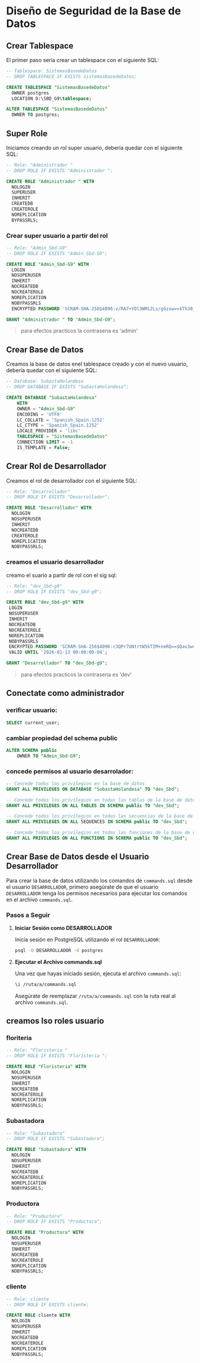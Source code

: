 # Diseño de Seguridad de la Base de Datos

## Crear Tablespace

El primer paso sería crear un tablespace con el siguiente SQL:

```sql
-- Tablespace: SistemasBasedeDatos
-- DROP TABLESPACE IF EXISTS SistemasBasedeDatos;

CREATE TABLESPACE "SistemasBasedeDatos"
  OWNER postgres
  LOCATION D:\SBD_G9\tablespace;

ALTER TABLESPACE "SistemasBasedeDatos"
  OWNER TO postgres;
```


## Super Role
Iniciamos creando un rol super usuario, debería quedar con el siguiente SQL:

```sql
-- Role: "Administrador "
-- DROP ROLE IF EXISTS "Administrador ";

CREATE ROLE "Administrador " WITH
  NOLOGIN
  SUPERUSER
  INHERIT
  CREATEDB
  CREATEROLE
  NOREPLICATION
  BYPASSRLS;
```
### Crear super usuario a partir del rol 

```sql
-- Role: "Admin_Sbd-G9"
-- DROP ROLE IF EXISTS "Admin_Sbd-G9";

CREATE ROLE "Admin_Sbd-G9" WITH
  LOGIN
  NOSUPERUSER
  INHERIT
  NOCREATEDB
  NOCREATEROLE
  NOREPLICATION
  NOBYPASSRLS
  ENCRYPTED PASSWORD 'SCRAM-SHA-256$4096:v/RA7+YDl3WMi2Ls/gGzxw==$Th38jQzjzgfrqcMmijNOGcgevlJJnTwdXE3u+L+Dx7A=:hdL4l3GP7pjBgQ8vtB21CjEyz0pMClIwvvPpbnwZsyk=';

GRANT "Administrador " TO "Admin_Sbd-G9";
``` 
> para efectos practicos la contrasena es 'admin'

## Crear Base de Datos

Creamos la base de datos enel tablespace creado y con el nuevo usuario, debería quedar con el siguiente SQL:

```sql
-- Database: SubastaHolandesa
-- DROP DATABASE IF EXISTS "SubastaHolandesa";

CREATE DATABASE "SubastaHolandesa"
    WITH
    OWNER = "Admin_Sbd-G9"
    ENCODING = 'UTF8'
    LC_COLLATE = 'Spanish_Spain.1252'
    LC_CTYPE = 'Spanish_Spain.1252'
    LOCALE_PROVIDER = 'libc'
    TABLESPACE = "SistemasBasedeDatos"
    CONNECTION LIMIT = -1
    IS_TEMPLATE = False;
```

## Crear Rol de Desarrollador

Creamos el rol de desarrollador con el siguiente SQL:

```sql
-- Role: "Desarrollador"
-- DROP ROLE IF EXISTS "Desarrollador";

CREATE ROLE "Desarrollador" WITH
  NOLOGIN
  NOSUPERUSER
  INHERIT
  NOCREATEDB
  CREATEROLE
  NOREPLICATION
  NOBYPASSRLS;
```

### creamos el usuario desarrollador 
 creamo el suario a partir de rol con el sig sql:

 ```sql
-- Role: "dev_Sbd-g9"
-- DROP ROLE IF EXISTS "dev_Sbd-g9";

CREATE ROLE "dev_Sbd-g9" WITH
  LOGIN
  NOSUPERUSER
  INHERIT
  NOCREATEDB
  NOCREATEROLE
  NOREPLICATION
  NOBYPASSRLS
  ENCRYPTED PASSWORD 'SCRAM-SHA-256$4096:c3QPr7UNtrtW5kTIM+neRQ==$Qav3wu8hYmaajaLs7YafKDDAB8JnGi58DsIH3mGLiFc=:feN840+3rInUuVlQSapcV4zhXC+7LIU9VfKgjN0u+VU='
  VALID UNTIL '2026-01-13 00:00:00-04';

GRANT "Desarrollador" TO "dev_Sbd-g9";
```
> para efectos practicos la contrasena es 'dev'


## Conectate como administrador 

### verificar usuario:

```sql
SELECT current_user;
```

### cambiar propiedad del schema public

```sql
ALTER SCHEMA public
    OWNER TO "Admin_Sbd-G9";
```

### concede permisos al usuario desarrolador:

```sql
-- Concede todos los privilegios en la base de datos
GRANT ALL PRIVILEGES ON DATABASE "SubastaHolandesa" TO "dev_Sbd";

-- Concede todos los privilegios en todas las tablas de la base de datos
GRANT ALL PRIVILEGES ON ALL TABLES IN SCHEMA public TO "dev_Sbd";

-- Concede todos los privilegios en todas las secuencias de la base de datos
GRANT ALL PRIVILEGES ON ALL SEQUENCES IN SCHEMA public TO "dev_Sbd";

-- Concede todos los privilegios en todas las funciones de la base de datos
GRANT ALL PRIVILEGES ON ALL FUNCTIONS IN SCHEMA public TO "dev_Sbd";
```

## Crear Base de Datos desde el Usuario Desarrollador

Para crear la base de datos utilizando los comandos de `commands.sql` desde el usuario `DESARROLLADOR`, primero asegúrate de que el usuario `DESARROLLADOR` tenga los permisos necesarios para ejecutar los comandos en el archivo `commands.sql`.

### **Pasos a Seguir**

1. **Iniciar Sesión como DESARROLLADOR**

    Inicia sesión en PostgreSQL utilizando el rol `DESARROLLADOR`:

    ```sh
    psql -U DESARROLLADOR -d postgres
    ```

2. **Ejecutar el Archivo commands.sql**

    Una vez que hayas iniciado sesión, ejecuta el archivo `commands.sql`:

    ```sh
    \i /ruta/a/commands.sql
    ```

    Asegúrate de reemplazar `/ruta/a/commands.sql` con la ruta real al archivo `commands.sql`.

## creamos lso roles usuario

### floriteria

```sql
-- Role: "Floristeria "
-- DROP ROLE IF EXISTS "Floristeria ";

CREATE ROLE "Floristeria" WITH
  NOLOGIN
  NOSUPERUSER
  INHERIT
  NOCREATEDB
  NOCREATEROLE
  NOREPLICATION
  NOBYPASSRLS;
```

### Subastadora

```sql
-- Role: "Subastadora"
-- DROP ROLE IF EXISTS "Subastadora";

CREATE ROLE "Subastadora" WITH
  NOLOGIN
  NOSUPERUSER
  INHERIT
  NOCREATEDB
  NOCREATEROLE
  NOREPLICATION
  NOBYPASSRLS;
```

### Productora

```sql
-- Role: "Productora"
-- DROP ROLE IF EXISTS "Productora";

CREATE ROLE "Productora" WITH
  NOLOGIN
  NOSUPERUSER
  INHERIT
  NOCREATEDB
  NOCREATEROLE
  NOREPLICATION
  NOBYPASSRLS;
```

### cliente

```sql
-- Role: cliente
-- DROP ROLE IF EXISTS cliente;

CREATE ROLE cliente WITH
  NOLOGIN
  NOSUPERUSER
  INHERIT
  NOCREATEDB
  NOCREATEROLE
  NOREPLICATION
  NOBYPASSRLS;
```